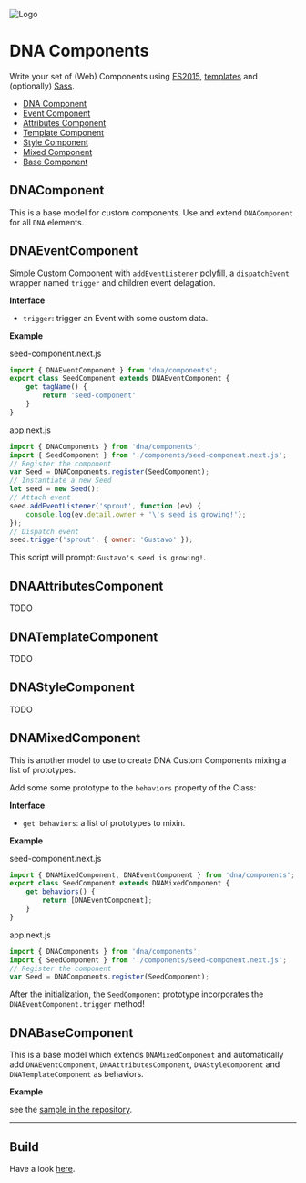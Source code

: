 ![Logo](https://gitlab.com/dna-components/dna-design/raw/master/logos/logo-raster-128.png)

# DNA Components
Write your set of (Web) Components using [ES2015](https://github.com/lukehoban/es6features), [templates](http://www.2ality.com/2015/01/template-strings-html.html) and (optionally) [Sass](http://sass-lang.com/).
- [DNA Component](#DNAComponent)
- [Event Component](#DNAEventComponent)
- [Attributes Component](#DNAAttributesComponent)
- [Template Component](#DNATemplateComponent)
- [Style Component](#DNAStyleComponent)
- [Mixed Component](#DNAMixedComponent)
- [Base Component](#DNABaseComponent)

## DNAComponent
This is a base model for custom components. Use and extend `DNAComponent` for all `DNA` elements.

## DNAEventComponent
Simple Custom Component with `addEventListener` polyfill, a `dispatchEvent` wrapper named `trigger` and children event delagation.

**Interface**
- `trigger`: trigger an Event with some custom data.

**Example**

seed-component.next.js

```js
import { DNAEventComponent } from 'dna/components';
export class SeedComponent extends DNAEventComponent {
    get tagName() {
        return 'seed-component'
    }
}
```

app.next.js

```js
import { DNAComponents } from 'dna/components';
import { SeedComponent } from './components/seed-component.next.js';
// Register the component
var Seed = DNAComponents.register(SeedComponent);
// Instantiate a new Seed
let seed = new Seed();
// Attach event
seed.addEventListener('sprout', function (ev) {
    console.log(ev.detail.owner + '\'s seed is growing!');
});
// Dispatch event
seed.trigger('sprout', { owner: 'Gustavo' });
```

This script will prompt: `Gustavo's seed is growing!`.

## DNAAttributesComponent

TODO

## DNATemplateComponent

TODO

## DNAStyleComponent

TODO

## DNAMixedComponent
This is another model to use to create DNA Custom Components mixing a list of prototypes.

Add some some prototype to the `behaviors` property of the Class:

**Interface**
- `get behaviors`: a list of prototypes to mixin.

**Example**

seed-component.next.js

```js
import { DNAMixedComponent, DNAEventComponent } from 'dna/components';
export class SeedComponent extends DNAMixedComponent {
    get behaviors() {
        return [DNAEventComponent];
    }
}
```

app.next.js

```js
import { DNAComponents } from 'dna/components';
import { SeedComponent } from './components/seed-component.next.js';
// Register the component
var Seed = DNAComponents.register(SeedComponent);
```

After the initialization, the `SeedComponent` prototype incorporates the `DNAEventComponent.trigger` method!

## DNABaseComponent
This is a base model which extends `DNAMixedComponent` and automatically add `DNAEventComponent`, `DNAAttributesComponent`, `DNAStyleComponent` and `DNATemplateComponent` as behaviors.

**Example**

see the [sample in the repository](https://gitlab.com/dna-components/dna-components/blob/master/sample/components/seed/seed-component.next.js).

--------------------------------------------------------------------------------

## Build
Have a look [here](https://gitlab.com/dna-components/dna-docs/blob/master/tutorials/build.md).
